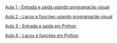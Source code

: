 [Aula 1 - Entrada e saída usando programação visual](#)

[Aula 2 - Laços e funções  usando programação visual](#)

[Aula 3 - Entrada e saída em Python](#)

[Aula 4 - Laços e funções em Python](./dist/aula4.html)